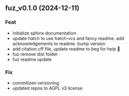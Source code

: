 ## fuz_v0.1.0 (2024-12-11)

### Feat

- initialize sphinx documentation
- update hatch to use hatch-vcs and fancy readme. add acknowledgements to readme. bump version
- add citation.cff file, update readme to beg for help 🙏
- fuz remove dist folder
- fuz readme update

### Fix

- commitizen versioning
- updated repos to AGPL v3 license
